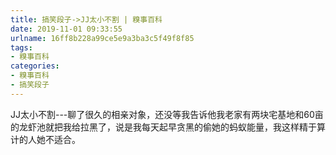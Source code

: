 ```yaml
---
title: 搞笑段子->JJ太小不割 | 糗事百科
date: 2019-11-01 09:33:55
urlname: 16ff8b228a99ce5e9a3ba3c5f49f8f85
tags: 
- 糗事百科
categories:
- 糗事百科
- 搞笑段子
---
```

JJ太小不割---聊了很久的相亲对象，还没等我告诉他我老家有两块宅基地和60亩的龙虾池就把我给拉黑了，说是我每天起早贪黑的偷她的蚂蚁能量，我这样精于算计的人她不适合。


